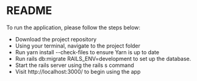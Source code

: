 # README


To run the application, please follow the steps below:

* Download the project repository
* Using your terminal, navigate to the project folder
* Run
yarn install --check-files
to ensure Yarn is up to date
* Run
rails db:migrate RAILS_ENV=development
to set up the database.
* Start the rails server using the rails s command
* Visit http://localhost:3000/ to begin using the app
